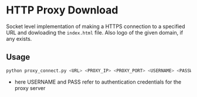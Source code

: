# HTTP Proxy Download
Socket level implementation of making a HTTPS connection to a specified URL and dowloading the `index.html` file. Also logo of the given domain, if any exists.

## Usage
``` bash
python proxy_connect.py <URL> <PROXY_IP> <PROXY_PORT> <USERNAME> <PASSWORD>
```

- here USERNAME and PASS refer to authentication credentials for the proxy server

